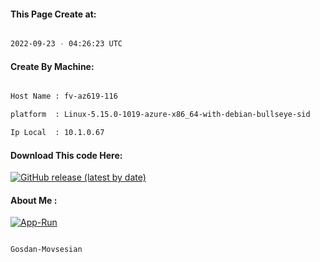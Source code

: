 
   
#### This Page Create at:

```bash

2022-09-23 - 04:26:23 UTC

```

#### Create By Machine:

```bash

Host Name : fv-az619-116

platform  : Linux-5.15.0-1019-azure-x86_64-with-debian-bullseye-sid

Ip Local  : 10.1.0.67

```
#### Download This code Here:

[![GitHub release (latest by date)](https://img.shields.io/github/v/release/Gosdan-Movsesian/Gosdan?style=for-the-badge&label=Download)](https://github.com/Gosdan-Movsesian/Gosdan/releases) 

</p> 

#### About Me :

[![App-Run](https://github.com/Gosdan-Movsesian/Gosdan/actions/workflows/App-Run.yml/badge.svg)](https://github.com/Gosdan-Movsesian/Gosdan/actions/workflows/App-Run.yml)

```bash

Gosdan-Movsesian

```

